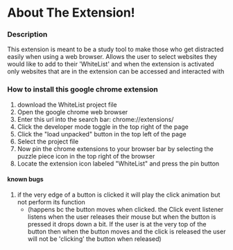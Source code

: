 # About The Extension!

### Description 
This extension is meant to be a study tool to make those who get distracted easily when using a web browser. Allows the user to select websites they would like to add to their 'WhiteList' and when the extension is activated only websites that are in the extension can be accessed and interacted with


### How to install this google chrome extension
1) download the WhiteList project file
2) Open the google chrome web browser
3) Enter this url into the search bar: chrome://extensions/
4) Click the developer mode toggle in the top right of the page
5) Click the "load unpacked" button in the top left of the page
6) Select the project file
7) Now pin the chrome extensions to your browser bar by selecting the puzzle piece icon in the top right of the browser
8) Locate the extension icon labeled "WhiteList" and press the pin button

#### known bugs
1) if the very edge of a button is clicked it will play the click animation but not perform its function  
   * (happens bc the button moves when clicked. the Click event listener listens when the user releases their mouse but when the button is pressed it drops down a bit. If the user is at the very top of the button then when the button moves and the click is released the user will not be 'clicking' the button when released)

